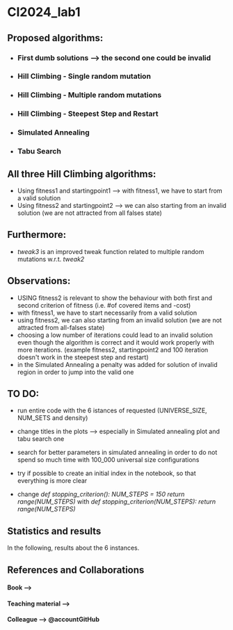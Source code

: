 # CI2024_lab1

## Proposed algorithms:
- ### First dumb solutions --> the second one could be invalid
- ### Hill Climbing - Single random mutation
- ### Hill Climbing - Multiple random mutations
- ### Hill Climbing - Steepest Step and Restart
- ### Simulated Annealing
- ### Tabu Search

## All three Hill Climbing algorithms:
- Using fitness1 and startingpoint1 --> with fitness1, we have to start from a valid solution
- Using fitness2 and startingpoint2 --> we can also starting from an invalid solution (we are not attracted from all falses state)

## Furthermore:
- _tweak3_ is an improved tweak function related to multiple random mutations w.r.t. _tweak2_

## Observations:
- USING fitness2 is relevant to show the behaviour with both first and second criterion of fitness (i.e. #of covered items and -cost)
- with fitness1, we have to start necessarily from a valid solution
- using fitness2, we can also starting from an invalid solution (we are not attracted from all-falses state)
- choosing a low number of iterations could lead to an invalid solution even though the algorithm is correct and it would work properly with more iterations. (example fitness2, startingpoint2 and 100 iteration doesn't work in the steepest step and restart)
- in the Simulated Annealing a penalty was added for solution of invalid region in order to jump into the valid one

## TO DO:
- run entire code with the 6 istances of requested (UNIVERSE_SIZE, NUM_SETS and density)
- change titles in the plots --> especially in Simulated annealing plot and tabu search one
- search for better parameters in simulated annealing in order to do not spend so much time with 100_000 universal size configurations
- try if possible to create an initial index in the notebook, so that everything is more clear

- change
_def stopping_criterion():
    NUM_STEPS = 150
    return range(NUM_STEPS)_
with 
_def stopping_criterion(NUM_STEPS):
    return range(NUM_STEPS)_

## Statistics and results 
In the following, results about the 6 instances.

## References and Collaborations
#### Book -->
#### Teaching material -->
#### Colleague --> @accountGitHub

